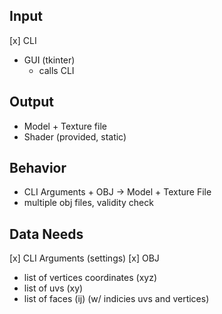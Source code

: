 ## Input
[x] CLI
- GUI (tkinter)
    - calls CLI

## Output
- Model + Texture file
- Shader (provided, static)

## Behavior
- CLI Arguments + OBJ -> Model + Texture File
- multiple obj files, validity check

## Data Needs
[x] CLI Arguments (settings)
[x] OBJ
- list of vertices coordinates (xyz)
- list of uvs (xy)
- list of faces (ij) (w/ indicies uvs and vertices)

